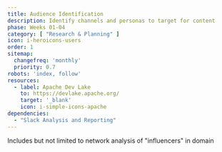 ```yaml
---
title: Audience Identification
description: Identify channels and personas to target for content
phase: Weeks 01-04
category: [ "Research & Planning" ]
icon: i-heroicons-users
order: 1
sitemap:
  changefreq: 'monthly'
  priority: 0.7
robots: 'index, follow'
resources:
  - label: Apache Dev Lake
    to: https://devlake.apache.org/
    target: '_blank'
    icon: i-simple-icons-apache
dependencies:
  - "Slack Analysis and Reporting"
---
```


Includes but not limited to network analysis of "influencers" in domain
